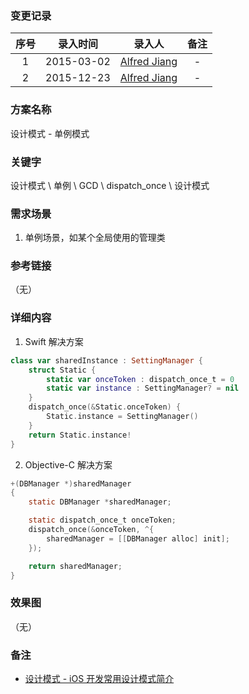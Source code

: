 ### 变更记录

| 序号 | 录入时间 | 录入人 | 备注 |
|:--------:|:--------:|:--------:|:--------:|
| 1 | 2015-03-02 | [Alfred Jiang](https://github.com/viktyz) | - |
| 2 | 2015-12-23 | [Alfred Jiang](https://github.com/viktyz) | - |

### 方案名称

设计模式 - 单例模式

### 关键字

设计模式 \ 单例 \ GCD \ dispatch_once \ 设计模式

### 需求场景

1. 单例场景，如某个全局使用的管理类

### 参考链接
（无）

### 详细内容

1. Swift 解决方案
```swift
class var sharedInstance : SettingManager {
    struct Static {
        static var onceToken : dispatch_once_t = 0
        static var instance : SettingManager? = nil
    }
    dispatch_once(&Static.onceToken) {
        Static.instance = SettingManager()
    }
    return Static.instance!
}
```

2. Objective-C 解决方案
```objective-c
+(DBManager *)sharedManager
{
    static DBManager *sharedManager;

    static dispatch_once_t onceToken;
    dispatch_once(&onceToken, ^{
        sharedManager = [[DBManager alloc] init];
    });

    return sharedManager;
}
```

### 效果图
（无）

### 备注

 * [设计模式 - iOS 开发常用设计模式简介](Note_00017_20151221.md)
